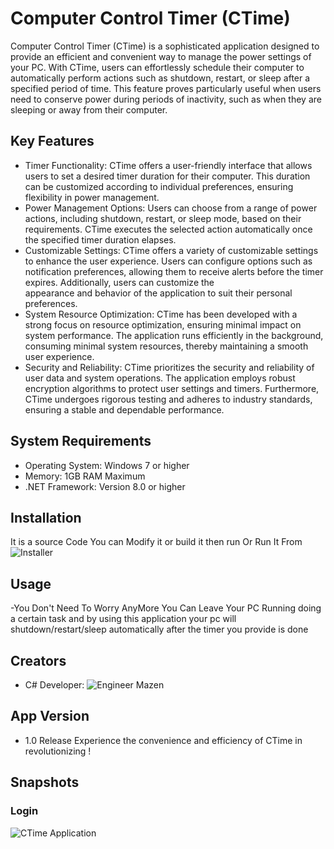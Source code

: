 # Computer Control Timer (CTime)
Computer Control Timer (CTime) is a sophisticated application designed to provide an efficient and convenient way to manage the power settings of your PC. With CTime, users can effortlessly schedule their computer to automatically perform actions such as shutdown, restart, or sleep after a specified period of time. This feature proves particularly useful when users need to conserve power during periods of inactivity, such as when they are sleeping or away from their computer.

## Key Features
- Timer Functionality: CTime offers a user-friendly interface that allows users to set a desired timer duration for their computer. This duration can be customized according to individual preferences, ensuring flexibility in power management.
- Power Management Options: Users can choose from a range of power actions, including shutdown, restart, or sleep mode, based on their requirements. CTime executes the selected action automatically once the specified timer duration elapses.
- Customizable Settings: CTime offers a variety of customizable settings to enhance the user experience. Users can configure options such as notification preferences, allowing them to receive alerts before the timer expires. Additionally, users can customize the     
  appearance and behavior of the application to suit their personal preferences.
- System Resource Optimization: CTime has been developed with a strong focus on resource optimization, ensuring minimal impact on system performance. The application runs efficiently in the background, consuming minimal system resources, thereby maintaining a smooth 
  user experience.
- Security and Reliability: CTime prioritizes the security and reliability of user data and system operations. The application employs robust encryption algorithms to protect user settings and timers. Furthermore, CTime undergoes rigorous testing and adheres to industry 
  standards, ensuring a stable and dependable performance.

## System Requirements
- Operating System: Windows 7 or higher
- Memory: 1GB RAM Maximum
- .NET Framework: Version 8.0 or higher

## Installation
It is a source Code You can Modify it or build it then run Or Run It From 
![Installer](https://github.com/Mazen20021/CTimer/tree/master/Installer)

## Usage
-You Don't Need To Worry AnyMore You Can Leave Your PC Running doing a certain task and by using this application your pc 
 will shutdown/restart/sleep automatically after the timer you provide is done

## Creators
- C# Developer:
  ![Engineer Mazen](https://www.github.com/Mazen20021)

## App Version 
- 1.0 Release
Experience the convenience and efficiency of CTime in revolutionizing !
 
## Snapshots
### Login
![CTime Application](https://github.com/Mazen20021/CTimer/assets/131156076/41612d1d-96ac-4192-b88b-d8569680456a)

